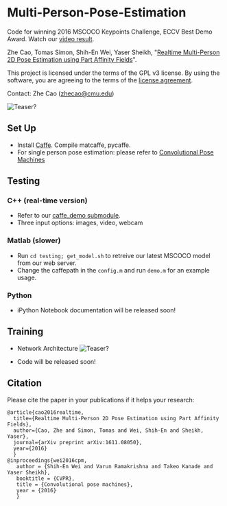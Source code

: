 # Multi-Person-Pose-Estimation

Code for winning 2016 MSCOCO Keypoints Challenge, ECCV Best Demo Award. Watch our [video result](https://www.youtube.com/watch?v=pW6nZXeWlGM&t=77s). 

Zhe Cao, Tomas Simon, Shih-En Wei, Yaser Sheikh, "[Realtime Multi-Person 2D Pose Estimation using Part Affinity Fields](https://arxiv.org/abs/1611.08050)".

This project is licensed under the terms of the GPL v3 license. By using the software, you are agreeing to the terms of the [license agreement](https://github.com/ZheC/Multi-Person-Pose-Estimation/blob/master/LICENSE).

Contact: Zhe Cao (zhecao@cmu.edu)

![Teaser?](https://github.com/ZheC/Multi-Person-Pose-Estimation/blob/master/readme/pose.gif)

## Set Up
- Install [Caffe](http://caffe.berkeleyvision.org/). Compile matcaffe, pycaffe.
- For single person pose estimation: please refer to [Convolutional Pose Machines](https://github.com/shihenw/convolutional-pose-machines-release)

## Testing

### C++ (real-time version)
- Refer to our [caffe_demo submodule](https://github.com/CMU-Perceptual-Computing-Lab/caffe_demo/).
- Three input options: images, video, webcam

### Matlab (slower)
- Run `cd testing; get_model.sh` to retreive our latest MSCOCO model from our web server.
- Change the caffepath in the `config.m` and run `demo.m` for an example usage.

### Python
- iPython Notebook documentation will be released soon!

## Training

- Network Architecture
![Teaser?](https://github.com/ZheC/Multi-Person-Pose-Estimation/blob/master/readme/arch.png)

- Code will be released soon!

## Citation
Please cite the paper in your publications if it helps your research:

    
    
    @article{cao2016realtime,
	  title={Realtime Multi-Person 2D Pose Estimation using Part Affinity Fields},
	  author={Cao, Zhe and Simon, Tomas and Wei, Shih-En and Sheikh, Yaser},
	  journal={arXiv preprint arXiv:1611.08050},
	  year={2016}
	  }
    @inproceedings{wei2016cpm,
       author = {Shih-En Wei and Varun Ramakrishna and Takeo Kanade and Yaser Sheikh},
       booktitle = {CVPR},
       title = {Convolutional pose machines},
       year = {2016}
       }
